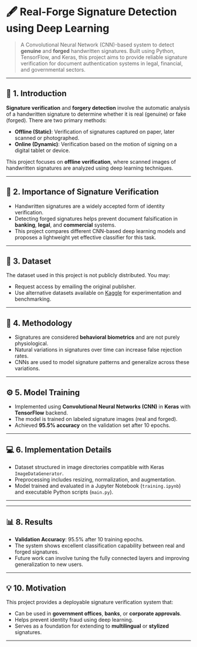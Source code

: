 # 🖋️ Real-Forge Signature Detection using Deep Learning

> A Convolutional Neural Network (CNN)-based system to detect **genuine** and **forged** handwritten signatures. Built using Python, TensorFlow, and Keras, this project aims to provide reliable signature verification for document authentication systems in legal, financial, and governmental sectors.

---

## 📌 1. Introduction

**Signature verification** and **forgery detection** involve the automatic analysis of a handwritten signature to determine whether it is real (genuine) or fake (forged). There are two primary methods:

- **Offline (Static)**: Verification of signatures captured on paper, later scanned or photographed.
- **Online (Dynamic)**: Verification based on the motion of signing on a digital tablet or device.

This project focuses on **offline verification**, where scanned images of handwritten signatures are analyzed using deep learning techniques.

---

## 🎯 2. Importance of Signature Verification

- Handwritten signatures are a widely accepted form of identity verification.
- Detecting forged signatures helps prevent document falsification in **banking**, **legal**, and **commercial** systems.
- This project compares different CNN-based deep learning models and proposes a lightweight yet effective classifier for this task.

---

## 📂 3. Dataset

The dataset used in this project is not publicly distributed. You may:
- Request access by emailing the original publisher.
- Use alternative datasets available on [Kaggle](https://kaggle.com) for experimentation and benchmarking.

---

## 🧠 4. Methodology

- Signatures are considered **behavioral biometrics** and are not purely physiological.
- Natural variations in signatures over time can increase false rejection rates.
- CNNs are used to model signature patterns and generalize across these variations.

---

## ⚙️ 5. Model Training

- Implemented using **Convolutional Neural Networks (CNN)** in **Keras** with **TensorFlow** backend.
- The model is trained on labeled signature images (real and forged).
- Achieved **95.5% accuracy** on the validation set after 10 epochs.

---

## 💻 6. Implementation Details

- Dataset structured in image directories compatible with Keras `ImageDataGenerator`.
- Preprocessing includes resizing, normalization, and augmentation.
- Model trained and evaluated in a Jupyter Notebook (`training.ipynb`) and executable Python scripts (`main.py`).

---


---

## 📊 8. Results

- **Validation Accuracy**: 95.5% after 10 training epochs.
- The system shows excellent classification capability between real and forged signatures.
- Future work can involve tuning the fully connected layers and improving generalization to new users.

---



## 💡 10. Motivation

This project provides a deployable signature verification system that:

- Can be used in **government offices**, **banks**, or **corporate approvals**.
- Helps prevent identity fraud using deep learning.
- Serves as a foundation for extending to **multilingual** or **stylized** signatures.

---

